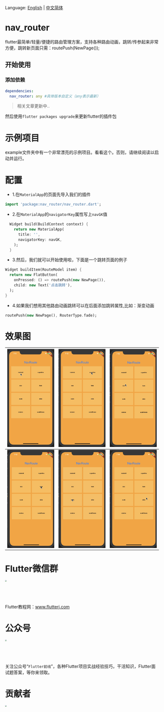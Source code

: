 Language: [English](README-EN.md) | [中文简体](README.md)

# nav_router

flutter最简单/轻量/便捷的路由管理方案，支持各种路由动画，跳转/传参起来非常方便，跳转新页面只需：routePush(NewPage());


## 开始使用

### 添加依赖
```yaml
dependencies:
  nav_router: any #具体版本自定义（any表示最新）
```

> 相关文章更新中..

然后使用`flutter packages upgrade`来更新flutter的插件包

# 示例项目
example文件夹中有一个非常漂亮的示例项目。看看这个。否则，请继续阅读以启动并运行。

# 配置
*  1.在`MaterialApp`的页面先导入我们的插件
```dart
import 'package:nav_router/nav_router.dart';
```
*  2.在`MaterialApp`的`navigatorKey`属性写上`navGK`值
```dart
  Widget build(BuildContext context) {
    return new MaterialApp(
      title: '',
      navigatorKey: navGK,
    );
  }
```
* 3.然后，我们就可以开始使用啦，下面是一个跳转页面的例子
```dart
Widget buildItem(RouteModel item) {
  return new FlatButton(
    onPressed: () => routePush(new NewPage()),
    child: new Text('点击跳转'),
  );
}
```

* 4.如果我们想用其他路由动画跳转可以在后面添加跳转属性,比如：渐变动画
```dart
routePush(new NewPage(), RouterType.fade);
```

# 效果图
|![1.gif](git/1.gif)| ![2.gif](git/2.gif) | ![3.gif](git/3.gif)|
| --- | --- | --- |
|![4.gif](git/4.gif)| ![5.gif](git/5.gif) | ![6.gif](git/6.gif)|

# Flutter微信群

<img src="http://www.flutterj.com/content/uploadfile/201903/64821551854137.png" height="200" width="200" style="zoom:30%;" />

Flutter教程网：www.flutterj.com

# 公众号
<img src="http://www.flutterj.com/public.jpg" height="200" width="200" style="zoom:30%;" />

关注公众号“`Flutter前线`”，各种Flutter项目实战经验技巧，干活知识，Flutter面试题答案，等你来领取。

# 贡献者

<img src="http://www.flutterj.com/circle-cropped.png" height="150" width="150" style="zoom:30%;" />